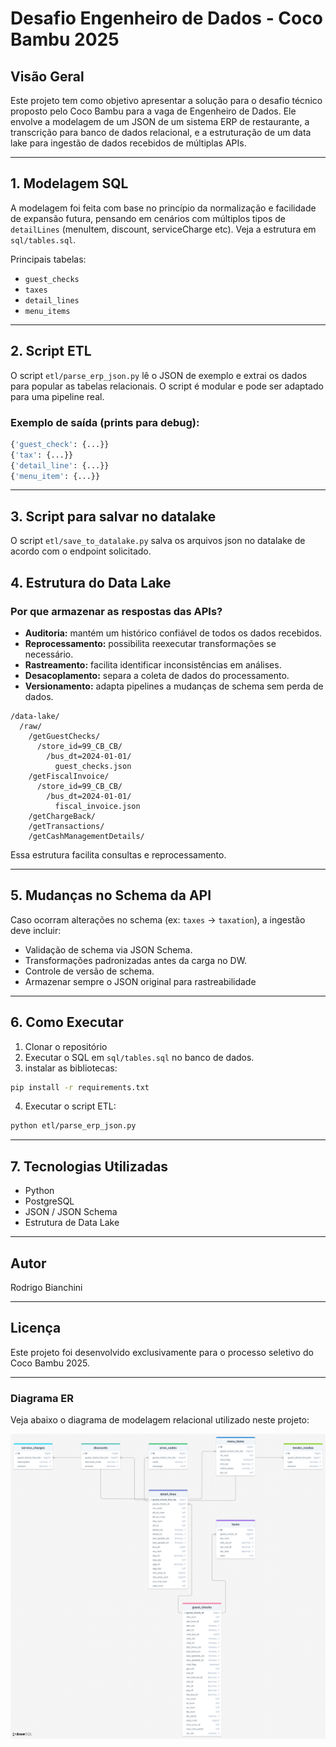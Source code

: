 # Desafio Engenheiro de Dados - Coco Bambu 2025

## Visão Geral
Este projeto tem como objetivo apresentar a solução para o desafio técnico proposto pelo Coco Bambu para a vaga de Engenheiro de Dados. Ele envolve a modelagem de um JSON de um sistema ERP de restaurante, a transcrição para banco de dados relacional, e a estruturação de um data lake para ingestão de dados recebidos de múltiplas APIs.

---

## 1. Modelagem SQL
A modelagem foi feita com base no princípio da normalização e facilidade de expansão futura, pensando em cenários com múltiplos tipos de `detailLines` (menuItem, discount, serviceCharge etc). Veja a estrutura em `sql/tables.sql`.

Principais tabelas:
- `guest_checks`
- `taxes`
- `detail_lines`
- `menu_items`

---

## 2. Script ETL
O script `etl/parse_erp_json.py` lê o JSON de exemplo e extrai os dados para popular as tabelas relacionais. O script é modular e pode ser adaptado para uma pipeline real.

### Exemplo de saída (prints para debug):
```python
{'guest_check': {...}}
{'tax': {...}}
{'detail_line': {...}}
{'menu_item': {...}}
```

---

## 3. Script para salvar no datalake
O script `etl/save_to_datalake.py` salva os arquivos json no datalake de acordo com o endpoint solicitado.

## 4. Estrutura do Data Lake

### Por que armazenar as respostas das APIs?
- **Auditoria:** mantém um histórico confiável de todos os dados recebidos.
- **Reprocessamento:** possibilita reexecutar transformações se necessário.
- **Rastreamento:** facilita identificar inconsistências em análises.
- **Desacoplamento:** separa a coleta de dados do processamento.
- **Versionamento:** adapta pipelines a mudanças de schema sem perda de dados.

```
/data-lake/
  /raw/
    /getGuestChecks/
      /store_id=99_CB_CB/
        /bus_dt=2024-01-01/
          guest_checks.json
    /getFiscalInvoice/
      /store_id=99_CB_CB/
        /bus_dt=2024-01-01/
          fiscal_invoice.json
    /getChargeBack/
    /getTransactions/
    /getCashManagementDetails/
```
Essa estrutura facilita consultas e reprocessamento.

---

## 5. Mudanças no Schema da API
Caso ocorram alterações no schema (ex: `taxes` → `taxation`), a ingestão deve incluir:
- Validação de schema via JSON Schema.
- Transformações padronizadas antes da carga no DW.
- Controle de versão de schema.
- Armazenar sempre o JSON original para rastreabilidade
---

## 6. Como Executar
1. Clonar o repositório
2. Executar o SQL em `sql/tables.sql` no banco de dados.
3. instalar as bibliotecas:
```bash
pip install -r requirements.txt
```
4. Executar o script ETL:
```bash
python etl/parse_erp_json.py
```

---

## 7. Tecnologias Utilizadas
- Python
- PostgreSQL
- JSON / JSON Schema
- Estrutura de Data Lake

---

## Autor
Rodrigo Bianchini

---

## Licença
Este projeto foi desenvolvido exclusivamente para o processo seletivo do Coco Bambu 2025.

---

### Diagrama ER

Veja abaixo o diagrama de modelagem relacional utilizado neste projeto:

![Diagrama ER](docs/database-diagram.png)